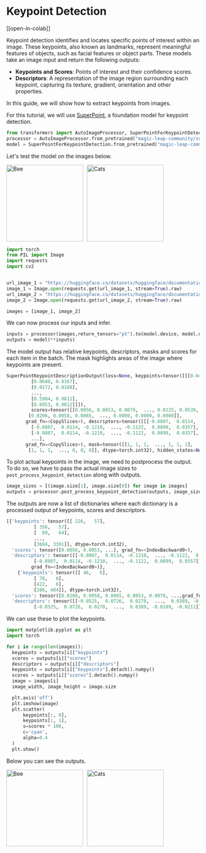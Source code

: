 <!--Copyright 2023 The HuggingFace Team. All rights reserved.

Licensed under the Apache License, Version 2.0 (the "License"); you may not use this file except in compliance with
the License. You may obtain a copy of the License at

http://www.apache.org/licenses/LICENSE-2.0

Unless required by applicable law or agreed to in writing, software distributed under the License is distributed on
an "AS IS" BASIS, WITHOUT WARRANTIES OR CONDITIONS OF ANY KIND, either express or implied. See the License for the
specific language governing permissions and limitations under the License.

⚠️ Note that this file is in Markdown but contain specific syntax for our doc-builder (similar to MDX) that may not be
rendered properly in your Markdown viewer.

-->

# Keypoint Detection

[[open-in-colab]]

Keypoint detection identifies and locates specific points of interest within an image. These keypoints, also known as landmarks, represent meaningful features of objects, such as facial features or object parts. These models take an image input and return the following outputs:

- **Keypoints and Scores**: Points of interest and their confidence scores.
- **Descriptors**: A representation of the image region surrounding each keypoint, capturing its texture, gradient, orientation and other properties.

In this guide, we will show how to extract keypoints from images.

For this tutorial, we will use [SuperPoint](./model_doc/superpoint), a foundation model for keypoint detection.

```python
from transformers import AutoImageProcessor, SuperPointForKeypointDetection
processor = AutoImageProcessor.from_pretrained("magic-leap-community/superpoint")
model = SuperPointForKeypointDetection.from_pretrained("magic-leap-community/superpoint")
```

Let's test the model on the images below.

<div style="display: flex; align-items: center;">
    <img src="https://huggingface.co/datasets/huggingface/documentation-images/resolve/main/bee.jpg"
         alt="Bee"
         style="height: 200px; object-fit: contain; margin-right: 10px;">
    <img src="https://huggingface.co/datasets/huggingface/documentation-images/resolve/main/cats.png"
         alt="Cats"
         style="height: 200px; object-fit: contain;">
</div>

```python
import torch
from PIL import Image
import requests
import cv2


url_image_1 = "https://huggingface.co/datasets/huggingface/documentation-images/resolve/main/bee.jpg"
image_1 = Image.open(requests.get(url_image_1, stream=True).raw)
url_image_2 = "https://huggingface.co/datasets/huggingface/documentation-images/resolve/main/cats.png"
image_2 = Image.open(requests.get(url_image_2, stream=True).raw)

images = [image_1, image_2]
```

We can now process our inputs and infer.

```python
inputs = processor(images,return_tensors="pt").to(model.device, model.dtype)
outputs = model(**inputs)
```

The model output has relative keypoints, descriptors, masks and scores for each item in the batch. The mask highlights areas of the image where keypoints are present.

```python
SuperPointKeypointDescriptionOutput(loss=None, keypoints=tensor([[[0.0437, 0.0167],
         [0.0688, 0.0167],
         [0.0172, 0.0188],
         ...,
         [0.5984, 0.9812],
         [0.6953, 0.9812]]]), 
         scores=tensor([[0.0056, 0.0053, 0.0079,  ..., 0.0125, 0.0539, 0.0377],
        [0.0206, 0.0058, 0.0065,  ..., 0.0000, 0.0000, 0.0000]],
       grad_fn=<CopySlices>), descriptors=tensor([[[-0.0807,  0.0114, -0.1210,  ..., -0.1122,  0.0899,  0.0357],
         [-0.0807,  0.0114, -0.1210,  ..., -0.1122,  0.0899,  0.0357],
         [-0.0807,  0.0114, -0.1210,  ..., -0.1122,  0.0899,  0.0357],
         ...],
       grad_fn=<CopySlices>), mask=tensor([[1, 1, 1,  ..., 1, 1, 1],
        [1, 1, 1,  ..., 0, 0, 0]], dtype=torch.int32), hidden_states=None)
```

To plot actual keypoints in the image, we need to postprocess the output. To do so, we have to pass the actual image sizes to `post_process_keypoint_detection` along with outputs.

```python
image_sizes = [(image.size[1], image.size[0]) for image in images]
outputs = processor.post_process_keypoint_detection(outputs, image_sizes)
```

The outputs are now a list of dictionaries where each dictionary is a processed output of keypoints, scores and descriptors.

```python
[{'keypoints': tensor([[ 226,   57],
          [ 356,   57],
          [  89,   64],
          ...,
          [3604, 3391]], dtype=torch.int32),
  'scores': tensor([0.0056, 0.0053, ...], grad_fn=<IndexBackward0>),
  'descriptors': tensor([[-0.0807,  0.0114, -0.1210,  ..., -0.1122,  0.0899,  0.0357],
          [-0.0807,  0.0114, -0.1210,  ..., -0.1122,  0.0899,  0.0357]],
         grad_fn=<IndexBackward0>)},
    {'keypoints': tensor([[ 46,   6],
          [ 78,   6],
          [422,   6],
          [206, 404]], dtype=torch.int32),
  'scores': tensor([0.0206, 0.0058, 0.0065, 0.0053, 0.0070, ...,grad_fn=<IndexBackward0>),
  'descriptors': tensor([[-0.0525,  0.0726,  0.0270,  ...,  0.0389, -0.0189, -0.0211],
          [-0.0525,  0.0726,  0.0270,  ...,  0.0389, -0.0189, -0.0211]}]
```

We can use these to plot the keypoints.

```python
import matplotlib.pyplot as plt
import torch

for i in range(len(images)):
  keypoints = outputs[i]["keypoints"]
  scores = outputs[i]["scores"]
  descriptors = outputs[i]["descriptors"]
  keypoints = outputs[i]["keypoints"].detach().numpy()
  scores = outputs[i]["scores"].detach().numpy()
  image = images[i]
  image_width, image_height = image.size

  plt.axis('off')
  plt.imshow(image)
  plt.scatter(
      keypoints[:, 0],
      keypoints[:, 1],
      s=scores * 100,
      c='cyan',
      alpha=0.4
  )
  plt.show()
```

Below you can see the outputs.

<div style="display: flex; align-items: center;">
    <img src="https://huggingface.co/datasets/huggingface/documentation-images/resolve/main/bee_keypoint.png"
         alt="Bee"
         style="height: 200px; object-fit: contain; margin-right: 10px;">
    <img src="https://huggingface.co/datasets/huggingface/documentation-images/resolve/main/cats_keypoint.png"
         alt="Cats"
         style="height: 200px; object-fit: contain;">
</div>
